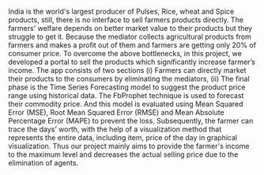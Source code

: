 India is the world's largest producer of Pulses, Rice, wheat and Spice products, still, there is no interface to sell farmers products directly. The farmers' welfare depends on better market value to their products but they struggle to get it. Because the mediator collects agricultural products from farmers and makes a profit out of them and farmers are getting only 20% of consumer price. To overcome the above bottlenecks, in this project, we developed a portal to sell the products which significantly increase farmer’s income. The app consists of two sections (i) Farmers can directly market their products to the consumers by eliminating the mediators, (ii) The final phase is the Time Series Forecasting model to suggest the product price range using historical data. The FbProphet technique is used to forecast their commodity price. And this model is evaluated using Mean Squared Error (MSE), Root Mean Squared Error (RMSE) and Mean Absolute Percentage Error (MAPE) to prevent the loss. Subsequently, the farmer can trace the days’ worth, with the help of a visualization method that represents the entire data, including item, price of the day in graphical visualization. Thus our project mainly aims to provide the farmer's income to the maximum level and decreases the actual selling price due to the elimination of agents.
